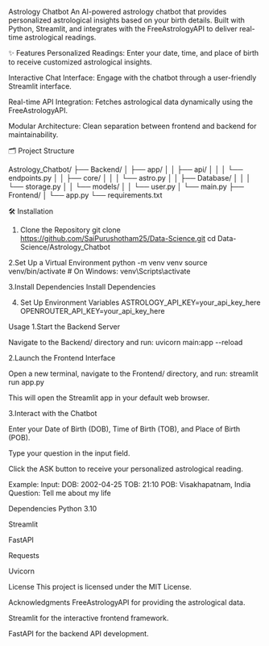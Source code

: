  Astrology Chatbot
An AI-powered astrology chatbot that provides personalized astrological insights based on your birth details. Built with Python, Streamlit, and integrates with the FreeAstrologyAPI to deliver real-time astrological readings.

✨ Features
Personalized Readings: Enter your date, time, and place of birth to receive customized astrological insights.

Interactive Chat Interface: Engage with the chatbot through a user-friendly Streamlit interface.

Real-time API Integration: Fetches astrological data dynamically using the FreeAstrologyAPI.

Modular Architecture: Clean separation between frontend and backend for maintainability.


🗂️ Project Structure

Astrology_Chatbot/
├── Backend/
│   ├── app/
│   │   ├── api/
│   │   │   └── endpoints.py
│   │   ├── core/
│   │   │   └── astro.py
│   │   ├── Database/
│   │   │   └── storage.py
│   │   └── models/
│   │       └── user.py
│   └── main.py
├── Frontend/
│   └── app.py
└── requirements.txt

🛠️ Installation

1. Clone the Repository
git clone https://github.com/SaiPurushotham25/Data-Science.git
cd Data-Science/Astrology_Chatbot

2.Set Up a Virtual Environment
python -m venv venv
source venv/bin/activate  # On Windows: venv\Scripts\activate

3.Install Dependencies
Install Dependencies

4. Set Up Environment Variables
ASTROLOGY_API_KEY=your_api_key_here
OPENROUTER_API_KEY=your_api_key_here

Usage
1.Start the Backend Server

Navigate to the Backend/ directory and run:
uvicorn main:app --reload

2.Launch the Frontend Interface

Open a new terminal, navigate to the Frontend/ directory, and run:
streamlit run app.py

This will open the Streamlit app in your default web browser.

3.Interact with the Chatbot

Enter your Date of Birth (DOB), Time of Birth (TOB), and Place of Birth (POB).

Type your question in the input field.

Click the ASK button to receive your personalized astrological reading.

Example:
Input:
DOB: 2002-04-25
TOB: 21:10
POB: Visakhapatnam, India
Question: Tell me about my life

 Dependencies
Python 3.10

Streamlit

FastAPI

Requests

Uvicorn

License
This project is licensed under the MIT License.

Acknowledgments
FreeAstrologyAPI for providing the astrological data.

Streamlit for the interactive frontend framework.

FastAPI for the backend API development.
